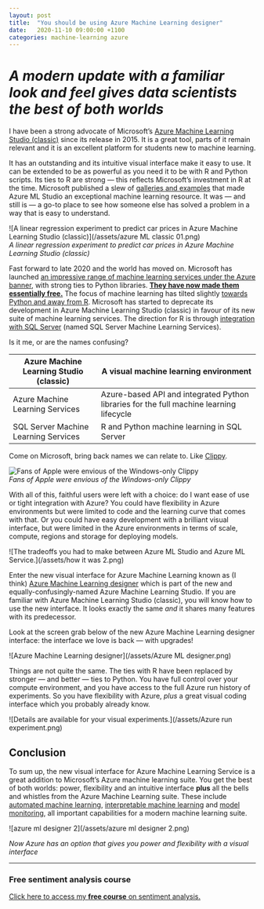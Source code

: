 ```yaml
---
layout: post
title:  "You should be using Azure Machine Learning designer"
date:   2020-11-10 09:00:00 +1100
categories: machine-learning azure
---
```


# _A modern update with a familiar look and feel gives data scientists the best of both worlds_

I have been a strong advocate of Microsoft’s [Azure Machine Learning Studio (classic)](https://studio.azureml.net/) since its release in 2015. It is a great tool, parts of it remain relevant and it is an excellent platform for students new to machine learning.

It has an outstanding and its intuitive visual interface make it easy to use. It can be extended to be as powerful as you need it to be with R and Python scripts. Its ties to R are strong — this reflects Microsoft’s investment in R at the time. Microsoft published a slew of [galleries and examples](https://gallery.azure.ai/) that made Azure ML Studio an exceptional machine learning resource. It was — and still is — a go-to place to see how someone else has solved a problem in a way that is easy to understand.

![A linear regression experiment to predict car prices in Azure Machine Learning Studio (classic)](/assets/azure ML classic 01.png)  
_A linear regression experiment to predict car prices in Azure Machine Learning Studio (classic)_

Fast forward to late 2020 and the world has moved on. Microsoft has launched [an impressive range of machine learning services under the Azure banner](https://azure.microsoft.com/en-us/services/machine-learning-service/), with strong ties to Python libraries. [**They have now made them essentially free.**](https://azure.microsoft.com/en-us/pricing/details/machine-learning/) The focus of machine learning has tilted slightly [towards Python and away from R](https://www.kdnuggets.com/2019/05/poll-top-data-science-machine-learning-platforms.html). Microsoft has started to deprecate its development in Azure Machine Learning Studio (classic) in favour of its new suite of machine learning services. The direction for R is through [integration with SQL Server](https://docs.microsoft.com/en-us/sql/machine-learning/sql-server-machine-learning-services) (named SQL Server Machine Learning Services).

Is it me, or are the names confusing?

| Azure  Machine Learning Studio  (classic) | A  visual machine learning environment                       |
| ----------------------------------------- | ------------------------------------------------------------ |
| Azure  Machine Learning Services          | Azure-based  API and integrated Python libraries for the full machine learning lifecycle |
| SQL Server  Machine Learning Services     | R  and Python machine learning in SQL Server                 |



Come on Microsoft, bring back names we can relate to. Like [Clippy](https://www.theverge.com/2019/3/22/18276923/microsoft-clippy-microsoft-teams-stickers-removal).

![Fans of Apple were envious of the Windows-only Clippy](http://cdn.windowsreport.com/wp-content/uploads/2014/10/clippy-windows-8-10.jpg)  
_Fans of Apple were envious of the Windows-only Clippy_

With all of this, faithful users were left with a choice: do I want ease of use or tight integration with Azure? You could have flexibility in Azure environments but were limited to code and the learning curve that comes with that. Or you could have easy development with a brilliant visual interface, but were limited in the Azure environments in terms of scale, compute, regions and storage for deploying models.

![The tradeoffs you had to make between Azure ML Studio and Azure ML Service.](/assets/how it was 2.png)

Enter the new visual interface for Azure Machine Learning known as (I think) [Azure Machine Learning designer](https://docs.microsoft.com/en-us/sql/machine-learning/sql-server-machine-learning-services) which is part of the new and equally-confusingly-named Azure Machine Learning Studio. If you are familiar with Azure Machine Learning Studio (classic), you will know how to use the new interface. It looks exactly the same _and_ it shares many features with its predecessor.

Look at the screen grab below of the new Azure Machine Learning designer interface: the interface we love is back — with upgrades!

![Azure Machine Learning designer](/assets/Azure ML designer.png)

Things are not quite the same. The ties with R have been replaced by stronger — and better — ties to Python. You have full control over your compute environment, and you have access to the full Azure run history of experiments. So you have flexibility with Azure, *plus* a great visual coding interface which you probably already know.

![Details are available for your visual experiments.](/assets/Azure run experiment.png)

## Conclusion

To sum up, the new visual interface for Azure Machine Learning Service is a great addition to Microsoft’s Azure machine learning suite. You get the best of both worlds: power, flexibility and an intuitive interface **plus** all the bells and whistles from the Azure Machine Learning suite. These include [automated machine learning](https://docs.microsoft.com/en-us/azure/machine-learning/concept-automated-ml), [interpretable machine learning](https://docs.microsoft.com/en-us/azure/machine-learning/how-to-machine-learning-interpretability) and [model monitoring](), all important capabilities for a modern machine learning suite.

![azure ml designer 2](/assets/azure ml designer 2.png)

_Now Azure has an option that gives you power and flexibility with a visual interface_

---

### Free sentiment analysis course

[Click here to access my **free course** on sentiment analysis.](https://3-crowns-academy.teachable.com/p/build-your-first-document-classifier-with-machine-learning-in-python)
